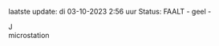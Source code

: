 laatste update: 
di 03-10-2023  2:56   uur 
Status: FAALT - geel - 
<div class="service R">J</div><div class="service Y">microstation</div>